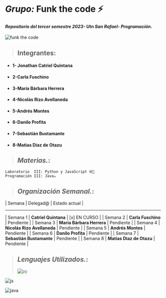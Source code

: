 # _Grupo:_ **Funk the code** ⚡

#### _Repositorio del tercer semestre 2023- Utn San Rafael- Programación._

![funk the code](https://media4.giphy.com/media/v1.Y2lkPTc5MGI3NjExMjIxZTQ1MGFiMWZhNjgzNWY0NjM5NmM5YTU4MmYwMDBiMGJkYTY1ZSZjdD1n/FoVzfcqCDSb7zCynOp/giphy.gif)

> ## **Integrantes**:

- #### 1- Jonathan Catriel Quintana
- #### 2-Carla Fuschino
- #### 3-María Bárbara Herrera
- #### 4-Nicolás Rizo Avellaneda
- #### 5-Andrés Montes
- #### 6-Danilo Profita
- #### 7-Sebastián Bustamante
- #### 8-Matias Diaz de Otazu

> ## _Materias._:

```
Laboratorio  III: Python y JavaScript 🌐🐍
Programación III: Java☕
```

> ## _Organización Semanal._:


| Semana     | Delegad@                  | Estado actual |
__________________________________________________________
| Semana 1 | **Catriel Quintana**        | [x] EN CURSO  |
| Semana 2 | **Carla Fuschino**          | Pendiente     |
| Semana 3 | **María Bárbara Herrera**   | Pendiente     |
| Semana 4 | **Nicolás Rizo Avellaneda** | Pendiente     |
| Semana 5 | **Andrés Montes**           | Pendiente     |
| Semana 6 | **Danilo Profita**          | Pendiente     |
| Semana 7 | **Sebastián Bustamante**    | Pendiente     |
| Semana 8 | **Matias Diaz de Otazu**    | Pendiente     |


> ## _Lenguajes Utilizados._:
>
> ![py](https://media4.giphy.com/media/coxQHKASG60HrHtvkt/giphy.gif?cid=ecf05e47vscbxnqi6yxok229ruj0sc0xhakpf7wc4n8ob62l&rid=giphy.gif&ct=g.gif)

![js](https://www.disenowebwordpress.com/wp-content/uploads/2018/08/animationJS.gif)

![java](https://camo.githubusercontent.com/7eb44783ce417ae7261fbcea3b9aa6a71a281326b36e62becd958a685e3b3ab0/68747470733a2f2f6d69726f2e6d656469756d2e636f6d2f6d61782f3634302f312a6c684f617833635a4154475a774568473075545952412e676966)
